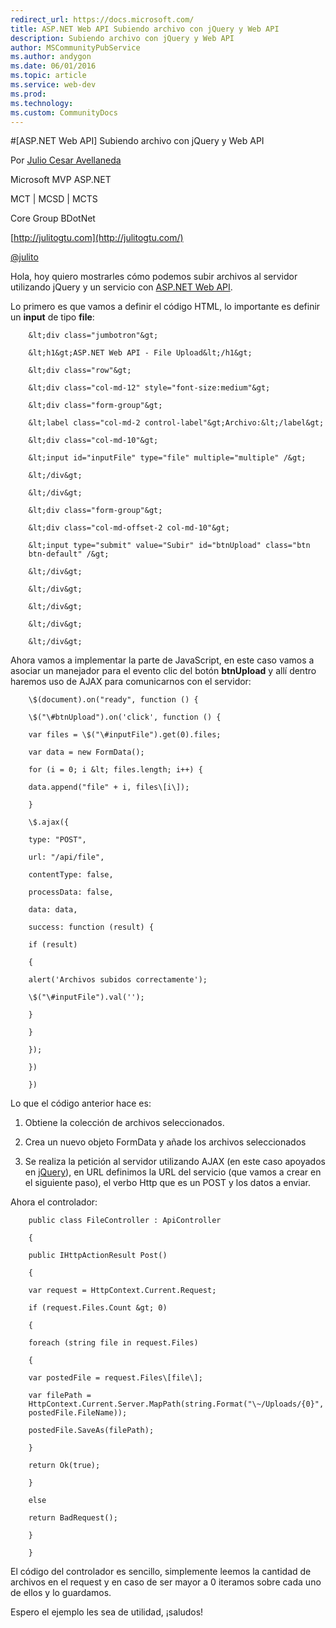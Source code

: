 ```yaml
---
redirect_url: https://docs.microsoft.com/
title: ASP.NET Web API Subiendo archivo con jQuery y Web API
description: Subiendo archivo con jQuery y Web API
author: MSCommunityPubService
ms.author: andygon
ms.date: 06/01/2016
ms.topic: article
ms.service: web-dev
ms.prod: 
ms.technology:
ms.custom: CommunityDocs
---
```


#[ASP.NET Web API] Subiendo archivo con jQuery y Web API

Por [Julio Cesar
Avellaneda](http://mvp.microsoft.com/en-us/MVP/Julio%20Cesar%20Avellaneda-4038198)

Microsoft MVP ASP.NET

MCT | MCSD | MCTS

Core Group BDotNet

[http://julitogtu.com](http://julitogtu.com/)

[@julito](https://twitter.com/julitogtu)

Hola, hoy quiero mostrarles cómo podemos subir archivos al servidor
utilizando jQuery y un servicio con [ASP.NET Web
API](http://julitogtu.com/category/asp-net-web-api/).

Lo primero es que vamos a definir el código HTML, lo importante es
definir un **input** de tipo **file**:

```
    &lt;div class="jumbotron"&gt;

    &lt;h1&gt;ASP.NET Web API - File Upload&lt;/h1&gt;

    &lt;div class="row"&gt;

    &lt;div class="col-md-12" style="font-size:medium"&gt;

    &lt;div class="form-group"&gt;

    &lt;label class="col-md-2 control-label"&gt;Archivo:&lt;/label&gt;

    &lt;div class="col-md-10"&gt;

    &lt;input id="inputFile" type="file" multiple="multiple" /&gt;

    &lt;/div&gt;

    &lt;/div&gt;

    &lt;div class="form-group"&gt;

    &lt;div class="col-md-offset-2 col-md-10"&gt;

    &lt;input type="submit" value="Subir" id="btnUpload" class="btn
    btn-default" /&gt;

    &lt;/div&gt;

    &lt;/div&gt;

    &lt;/div&gt;

    &lt;/div&gt;

    &lt;/div&gt;
```

Ahora vamos a implementar la parte de JavaScript, en este caso vamos a
asociar un manejador para el evento clic del botón **btnUpload** y allí
dentro haremos uso de AJAX para comunicarnos con el servidor:

```
    \$(document).on("ready", function () {

    \$("\#btnUpload").on('click', function () {

    var files = \$("\#inputFile").get(0).files;

    var data = new FormData();

    for (i = 0; i &lt; files.length; i++) {

    data.append("file" + i, files\[i\]);

    }

    \$.ajax({

    type: "POST",

    url: "/api/file",

    contentType: false,

    processData: false,

    data: data,

    success: function (result) {

    if (result)

    {

    alert('Archivos subidos correctamente');

    \$("\#inputFile").val('');

    }

    }

    });

    })

    })
```

Lo que el código anterior hace es:

1.  Obtiene la colección de archivos seleccionados.

2.  Crea un nuevo objeto FormData y añade los archivos seleccionados

3.  Se realiza la petición al servidor utilizando AJAX (en este caso
    apoyados en [jQuery](http://julitogtu.com/category/jquery/)), en URL
    definimos la URL del servicio (que vamos a crear en el siguiente
    paso), el verbo Http que es un POST y los datos a enviar.

Ahora el controlador:

```
    public class FileController : ApiController

    {

    public IHttpActionResult Post()

    {

    var request = HttpContext.Current.Request;

    if (request.Files.Count &gt; 0)

    {

    foreach (string file in request.Files)

    {

    var postedFile = request.Files\[file\];

    var filePath =
    HttpContext.Current.Server.MapPath(string.Format("\~/Uploads/{0}",
    postedFile.FileName));

    postedFile.SaveAs(filePath);

    }

    return Ok(true);

    }

    else

    return BadRequest();

    }

    }
```

El código del controlador es sencillo, simplemente leemos la cantidad de
archivos en el request y en caso de ser mayor a 0 iteramos sobre cada
uno de ellos y lo guardamos.

Espero el ejemplo les sea de utilidad, ¡saludos!




